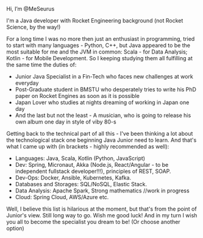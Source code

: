 Hi, I’m @MeSeurus

I'm a Java developer with Rocket Engineering background (not Rocket Science, by the way!)

For a long time I was no more then just an enthusiast in programming, tried to start with many languages - Python, C++,
but Java appeared to be the most suitable for me and the JVM in common: Scala - for Data Analysis; Kotlin - for Mobile Development. So I keeping
studying them all fulfilling at the same time the duties of:

- Junior Java Specialist in a Fin-Tech who faces new challenges at work everyday
- Post-Graduate student in BMSTU who desperately tries to write his PhD paper on Rocket Engines as soon as it is possible
- Japan Lover who studies at nights dreaming of working in Japan one day
- And the last but not the least - A musician, who is going to release his own album one day in style of viby 80-s

Getting back to the technical part of all this - I've been thinking a lot about the technological stack one beginning Java Junior need to learn. And that's what I came up with
(in brackets - highly recommended as well):

- Languages: Java, Scala, Kotlin (Python, JavaScript)
- Dev: Spring, Micronaut, Akka (Node.js, React/Angular - to be independent fullstack developer!!!), principles of REST, SOAP.
- Dev-Ops: Docker, Ansible, Kubernetes, Kafka.
- Databases and Storages: SQL/NoSQL, Elastic Stack.
- Data Analysis: Apache Spark, Strong mathematics //work in progress
- Cloud: Spring Cloud, AWS/Azure etc.

Well, I believe this list is hilarious at the moment, but that's from the point of Junior's view. Still long way to go. Wish me good luck! And in my turn
I wish you all to become the specialist you dream to be! (Or choose another option)

<!---
MeSeurus/MeSeurus is a ✨ special ✨ repository because its `README.md` (this file) appears on your GitHub profile.
You can click the Preview link to take a look at your changes.
--->
